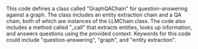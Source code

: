 This code defines a class called "GraphQAChain" for question-answering against a graph. The class includes an entity extraction chain and a QA chain, both of which are instances of the LLMChain class. The code also includes a method called "_call" that extracts entities, looks up information, and answers questions using the provided context. Keywords for this code could include "question-answering", "graph", and "entity extraction".

